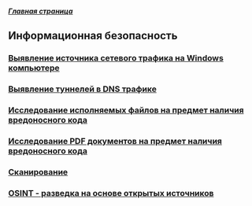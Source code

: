 ##### [Главная страница](../index.md)
## Информационная безопасность
### [Выявление источника сетевого трафика на Windows компьютере](./find_dns_source/index.md)
### [Выявление туннелей в DNS трафике](./dns_anomaly/index.md)
### [Исследование исполняемых файлов на предмет наличия вредоносного кода](./file_preparation/index.md)
### [Исследование PDF документов на предмет наличия вредоносного кода](./pdf_preparation/index.md)
### [Сканирование](./scan/index.md)
### [OSINT - разведка на основе открытых источников](./osint/index.md)
